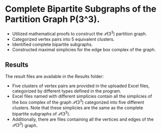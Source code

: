 # Complete Bipartite Subgraphs of the Partition Graph P(3^3).

- Utilized mathematical proofs to construct the $\mathcal{P}(3^3)$ partition graph.
- Categorized vertex pairs into 5 equivalent clusters.
- Identified complete bipartite subgraphs.
- Constructed maximal simplicies for the edge box complex of the graph.

## Results
The result files are available in the Results folder:
- Five clusters of vertex pairs are provided in the uploaded Excel files, categorized by different types defined in the program.
- Excel files named with different simplicies contain all the simplicies of the box complex of the graph $\mathcal{P}(3^3)$ categorized into five different clusters. Note that these simplicies are the same as the complete bipartite subgraphs of $\mathcal{P}(3^3)$.
- Additionally, there are files containing all the vertices and edges of the $\mathcal{P}(3^3)$ graph.
